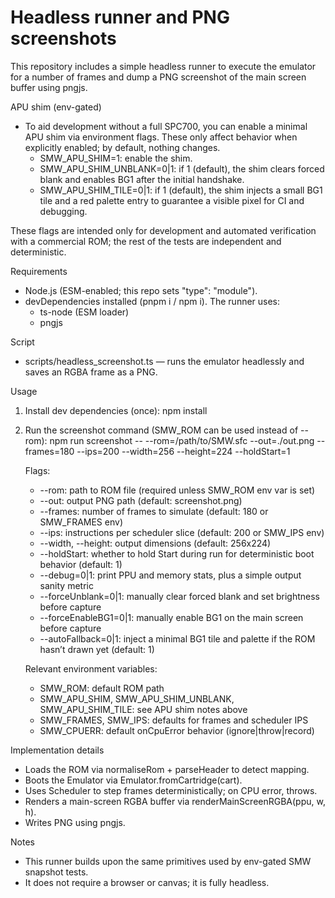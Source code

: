# Headless runner and PNG screenshots

This repository includes a simple headless runner to execute the emulator for a number of frames and dump a PNG screenshot of the main screen buffer using pngjs.

APU shim (env-gated)
- To aid development without a full SPC700, you can enable a minimal APU shim via environment flags. These only affect behavior when explicitly enabled; by default, nothing changes.
  - SMW_APU_SHIM=1: enable the shim.
  - SMW_APU_SHIM_UNBLANK=0|1: if 1 (default), the shim clears forced blank and enables BG1 after the initial handshake.
  - SMW_APU_SHIM_TILE=0|1: if 1 (default), the shim injects a small BG1 tile and a red palette entry to guarantee a visible pixel for CI and debugging.

These flags are intended only for development and automated verification with a commercial ROM; the rest of the tests are independent and deterministic.

Requirements
- Node.js (ESM-enabled; this repo sets "type": "module").
- devDependencies installed (pnpm i / npm i). The runner uses:
  - ts-node (ESM loader)
  - pngjs

Script
- scripts/headless_screenshot.ts — runs the emulator headlessly and saves an RGBA frame as a PNG.

Usage
1) Install dev dependencies (once):
   npm install

2) Run the screenshot command (SMW_ROM can be used instead of --rom):
   npm run screenshot -- --rom=/path/to/SMW.sfc --out=./out.png --frames=180 --ips=200 --width=256 --height=224 --holdStart=1

   Flags:
   - --rom: path to ROM file (required unless SMW_ROM env var is set)
   - --out: output PNG path (default: screenshot.png)
   - --frames: number of frames to simulate (default: 180 or SMW_FRAMES env)
   - --ips: instructions per scheduler slice (default: 200 or SMW_IPS env)
   - --width, --height: output dimensions (default: 256x224)
   - --holdStart: whether to hold Start during run for deterministic boot behavior (default: 1)
   - --debug=0|1: print PPU and memory stats, plus a simple output sanity metric
   - --forceUnblank=0|1: manually clear forced blank and set brightness before capture
   - --forceEnableBG1=0|1: manually enable BG1 on the main screen before capture
   - --autoFallback=0|1: inject a minimal BG1 tile and palette if the ROM hasn’t drawn yet (default: 1)

   Relevant environment variables:
   - SMW_ROM: default ROM path
   - SMW_APU_SHIM, SMW_APU_SHIM_UNBLANK, SMW_APU_SHIM_TILE: see APU shim notes above
   - SMW_FRAMES, SMW_IPS: defaults for frames and scheduler IPS
   - SMW_CPUERR: default onCpuError behavior (ignore|throw|record)

Implementation details
- Loads the ROM via normaliseRom + parseHeader to detect mapping.
- Boots the Emulator via Emulator.fromCartridge(cart).
- Uses Scheduler to step frames deterministically; on CPU error, throws.
- Renders a main-screen RGBA buffer via renderMainScreenRGBA(ppu, w, h).
- Writes PNG using pngjs.

Notes
- This runner builds upon the same primitives used by env-gated SMW snapshot tests.
- It does not require a browser or canvas; it is fully headless.

